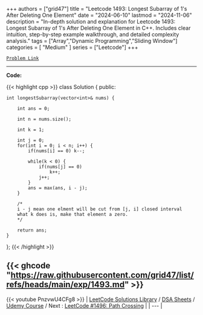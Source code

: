 
+++
authors = ["grid47"]
title = "Leetcode 1493: Longest Subarray of 1's After Deleting One Element"
date = "2024-06-10"
lastmod = "2024-11-06"
description = "In-depth solution and explanation for Leetcode 1493: Longest Subarray of 1's After Deleting One Element in C++. Includes clear intuition, step-by-step example walkthrough, and detailed complexity analysis."
tags = ["Array","Dynamic Programming","Sliding Window"]
categories = [
    "Medium"
]
series = ["Leetcode"]
+++



[`Problem Link`](https://leetcode.com/problems/longest-subarray-of-1s-after-deleting-one-element/description/)

---
**Code:**

{{< highlight cpp >}}
class Solution {
public:
    
    int longestSubarray(vector<int>& nums) {
        
        int ans = 0;
        
        int n = nums.size();
        
        int k = 1;
        
        int j = 0;
        for(int i = 0; i < n; i++) {
            if(nums[i] == 0) k--;
            
            while(k < 0) {
                if(nums[j] == 0)
                    k++;
                j++;
            }
            ans = max(ans, i - j);
        }
        
        /*
        i - j mean one elment will be cut from [j, i] closed interval
        what k does is, make that element a zero.
        */

        return ans;
    }
};
{{< /highlight >}}

{{< ghcode "https://raw.githubusercontent.com/grid47/list/refs/heads/main/exp/1493.md" >}}
---
{{< youtube PnzvwU4CFg8 >}}
| [LeetCode Solutions Library](https://grid47.xyz/leetcode/) / [DSA Sheets](https://grid47.xyz/sheets/) / [Udemy Course](https://grid47.xyz/courses/) / Next : [LeetCode #1496: Path Crossing](https://grid47.xyz/posts/leetcode-1496-path-crossing-solution/) |
| --- |

